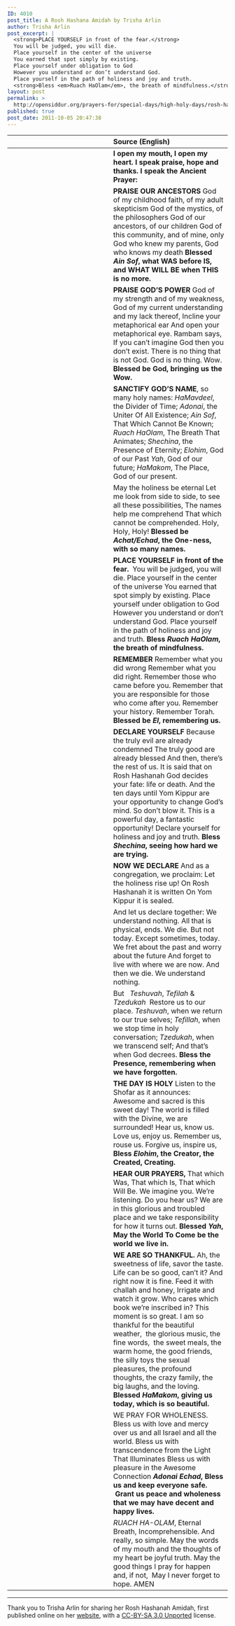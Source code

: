 ```yaml
---
ID: 4010
post_title: A Rosh Hashana Amidah by Trisha Arlin
author: Trisha Arlin
post_excerpt: |
  <strong>PLACE YOURSELF in front of the fear.</strong>
  You will be judged, you will die.
  Place yourself in the center of the universe
  You earned that spot simply by existing.
  Place yourself under obligation to God
  However you understand or don’t understand God.
  Place yourself in the path of holiness and joy and truth.
  <strong>Bless <em>Ruach HaOlam</em>, the breath of mindfulness.</strong>
layout: post
permalink: >
  http://opensiddur.org/prayers-for/special-days/high-holy-days/rosh-hashanah/a-rosh-hashana-amidah-by-trisha-arlin/
published: true
post_date: 2011-10-05 20:47:38
---
```

<table style="margin-left: auto;margin-right: auto;" class="draggable">
<thead><tr><th id="x" style="text-align: right;"></th><th style="text-align: left;">Source (English)</th></tr></thead>
<tbody>
<tr>
<td style="vertical-align:top;" width="46%">
<div class="liturgy"><span lang="he">

</span></div>
</td>
 
<td style="vertical-align:top;" width="53%">
<div class="english">
<strong>I open my mouth, I open my heart.
I speak praise, hope and thanks.
I speak the Ancient Prayer:</strong>
</div></td>
</tr>


<tr>
<td style="vertical-align:top;" width="46%">
<div class="liturgy"><span lang="he">

</span></div>
</td>
 
<td style="vertical-align:top;" width="53%">
<div class="english">
<strong>PRAISE OUR ANCESTORS</strong>
God of my childhood faith, of my adult skepticism
God of the mystics, of the philosophers
God of our ancestors, of our children
God of this community, and of mine, only
God who knew my parents, God who knows my death
<strong>Blessed <em>Ain Sof</em>, what WAS before IS, and WHAT WILL BE when THIS is no more.</strong>
</div></td>
</tr>


<tr>
<td style="vertical-align:top;" width="46%">
<div class="liturgy"><span lang="he">

</span></div>
</td>
 
<td style="vertical-align:top;" width="53%">
<div class="english">
<strong>PRAISE GOD’S POWER</strong>
God of my strength and of my weakness,
God of my current understanding and my lack thereof,
Incline your metaphorical ear
And open your metaphorical eye.
Rambam says, 
If you can’t imagine God then you don’t exist.
There is no thing that is not God.
God is no thing.
Wow.
<strong>Blessed be God, bringing us the Wow.</strong>
</div></td>
</tr>


<tr>
<td style="vertical-align:top;" width="46%">
<div class="liturgy"><span lang="he">

</span></div>
</td>
 
<td style="vertical-align:top;" width="53%">
<div class="english">
<strong>SANCTIFY GOD’S NAME</strong>, so many holy names:
<em>HaMavdeel</em>, the Divider of Time;
<em>Adonai</em>, the Uniter Of All Existence;
<em>Ain Sof</em>, That Which Cannot Be Known;
<em>Ruach HaOlam</em>, The Breath That Animates;
<em>Shechina</em>, the Presence of Eternity;
<em>Elohim</em>, God of our Past
<em>Yah</em>, God of our future;
<em>HaMakom</em>, The Place, God of our present.
</div></td>
</tr>


<tr>
<td style="vertical-align:top;" width="46%">
<div class="liturgy"><span lang="he">

</span></div>
</td>
 
<td style="vertical-align:top;" width="53%">
<div class="english">
May the holiness be eternal
Let me look from side to side, to see all these possibilities,
The names help me comprehend
That which cannot be comprehended.
Holy, Holy, Holy!
<strong>Blessed be <em>Achat/Echad</em>, the One-ness, with so many names.</strong>
</div></td>
</tr>


<tr>
<td style="vertical-align:top;" width="46%">
<div class="liturgy"><span lang="he">

</span></div>
</td>
 
<td style="vertical-align:top;" width="53%">
<div class="english">
<strong>PLACE YOURSELF in front of the fear.</strong> 
You will be judged, you will die.
Place yourself in the center of the universe
You earned that spot simply by existing.
Place yourself under obligation to God
However you understand or don’t understand God.
Place yourself in the path of holiness and joy and truth.
<strong>Bless <em>Ruach HaOlam</em>, the breath of mindfulness.</strong>
</div></td>
</tr>


<tr>
<td style="vertical-align:top;" width="46%">
<div class="liturgy"><span lang="he">

</span></div>
</td>
 
<td style="vertical-align:top;" width="53%">
<div class="english">
<strong>REMEMBER</strong> 
Remember what you did wrong
Remember what you did right.
Remember those who came before you.
Remember that you are responsible for those who come after you.
Remember your history.
Remember Torah.
<strong>Blessed be <em>El</em>, remembering us.</strong>
</div></td>
</tr>


<tr>
<td style="vertical-align:top;" width="46%">
<div class="liturgy"><span lang="he">

</span></div>
</td>
 
<td style="vertical-align:top;" width="53%">
<div class="english">
<strong>DECLARE YOURSELF</strong>
Because the truly evil are already condemned
The truly good are already blessed
And then, there’s the rest of us.
It is said that on Rosh Hashanah God decides your fate: life or death.
And the ten days until Yom Kippur are your opportunity to change God’s mind.
So don’t blow it.
This is a powerful day, a fantastic opportunity!
Declare yourself for holiness and joy and truth.
<strong>Bless <em>Shechina</em>, seeing how hard we are trying.</strong>
</div></td>
</tr>


<tr>
<td style="vertical-align:top;" width="46%">
<div class="liturgy"><span lang="he">

</span></div>
</td>
 
<td style="vertical-align:top;" width="53%">
<div class="english">
<strong>NOW WE DECLARE</strong>
And as a congregation, we proclaim:
Let the holiness rise up!
On Rosh Hashanah it is written
On Yom Kippur it is sealed.
</div></td>
</tr>


<tr>
<td style="vertical-align:top;" width="46%">
<div class="liturgy"><span lang="he">

</span></div>
</td>
 
<td style="vertical-align:top;" width="53%">
<div class="english">
And let us declare together:
We understand nothing.
All that is physical, ends.
We die.
But not today.
Except sometimes, today.
We fret about the past and worry about the future
And forget to live with where we are now.
And then we die.
We understand nothing.
</div></td>
</tr>


<tr>
<td style="vertical-align:top;" width="46%">
<div class="liturgy"><span lang="he">

</span></div>
</td>
 
<td style="vertical-align:top;" width="53%">
<div class="english">
But  
<em>Teshuvah</em>, <em>Tefilah</em> & <em>Tzedukah</em> 
Restore us to our place.
<em>Teshuvah</em>, when we return to our true selves;
<em>Tefillah</em>, when we stop time in holy conversation;
<em>Tzedukah</em>, when we transcend self;
And that’s when God decrees.
<strong>Bless the Presence, remembering when we have forgotten.</strong>
</div></td>
</tr>


<tr>
<td style="vertical-align:top;" width="46%">
<div class="liturgy"><span lang="he">

</span></div>
</td>
 
<td style="vertical-align:top;" width="53%">
<div class="english">
<strong>THE DAY IS HOLY</strong>
Listen to the Shofar as it announces:
Awesome and sacred is this sweet day!
The world is filled with the Divine, we are surrounded!
Hear us, know us.
Love us, enjoy us.
Remember us, rouse us.
Forgive us, inspire us, 
<strong>Bless <em>Elohim</em>, the Creator, the Created, Creating.</strong>
</div></td>
</tr>


<tr>
<td style="vertical-align:top;" width="46%">
<div class="liturgy"><span lang="he">

</span></div>
</td>
 
<td style="vertical-align:top;" width="53%">
<div class="english">
<strong>HEAR OUR PRAYERS,</strong>
That which Was, That which Is, That which Will Be.
We imagine you. We’re listening. Do you hear us?
We are in this glorious and troubled place and we take responsibility for how it turns out.
<strong>Blessed <em>Yah</em>, May the World To Come be the world we live in.</strong>
</div></td>
</tr>


<tr>
<td style="vertical-align:top;" width="46%">
<div class="liturgy"><span lang="he">

</span></div>
</td>
 
<td style="vertical-align:top;" width="53%">
<div class="english">
<strong>WE ARE SO THANKFUL.</strong>
Ah, the sweetness of life, savor the taste.
Life can be so good, can’t it?
And right now it is fine.
Feed it with challah and honey,
Irrigate and watch it grow.
Who cares which book we’re inscribed in?
This moment is so great.
I am so thankful for the beautiful weather, 
the glorious music, the fine words, 
the sweet meals, the warm home,
the good friends, the silly toys
the sexual pleasures, the profound thoughts,
the crazy family, the big laughs,
and the loving.
<strong>Blessed <em>HaMakom</em>, giving us today, which is so beautiful.</strong>
</div></td>
</tr>


<tr>
<td style="vertical-align:top;" width="46%">
<div class="liturgy"><span lang="he">

</span></div>
</td>
 
<td style="vertical-align:top;" width="53%">
<div class="english">
WE PRAY FOR WHOLENESS.
Bless us with love and mercy over us and all Israel and all the world.
Bless us with transcendence from the Light That Illuminates
Bless us with pleasure in the Awesome Connection
<strong><em>Adonai Echad</em>, Bless us and keep everyone safe.  Grant us peace and wholeness that we may have decent and happy lives.
</div></td>
</tr>


<tr>
<td style="vertical-align:top;" width="46%">
<div class="liturgy"><span lang="he">

</span></div>
</td>
 
<td style="vertical-align:top;" width="53%">
<div class="english">
<em>RUACH HA-OLAM</em>, Eternal Breath, 
Incomprehensible. And really, so simple.
May the words of my mouth and the thoughts of my heart be joyful truth.
May the good things I pray for happen and, if not, 
May I never forget to hope.  AMEN</strong>
</div></td>
</tr>
</tbody></table>

<hr />

Thank you to Trisha Arlin for sharing her Rosh Hashanah Amidah, first published online on her <a href="http://triganza.blogspot.com/2011/09/rosh-hashannah-amidah.html">website</a>, with a <a href="https://creativecommons.org/licenses/by-sa/3.0/">CC-BY-SA 3.0 Unported</a> license.